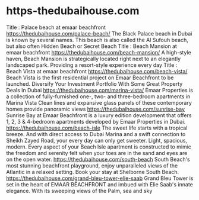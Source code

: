 # https-thedubaihouse.com
Title : Palace beach at emaar beachfront  https://thedubaihouse.com/palace-beach/  The Black Palace beach in Dubai is known by several names. This beach is also called the Al Sufouh beach, but also often Hidden Beach or Secret Beach  Title : Beach Mansion at emaar beachfront  https://thedubaihouse.com/beach-mansion/  A high-style haven, Beach Mansion is strategically located right next to an elegantly landscaped park. Providing a resort-style experience every day   Title : Beach Vista at emaar beachfront  https://thedubaihouse.com/beach-vista/  Beach Vista is the first residential project on Emaar Beachfront to be launched.  Diversify Your Investment Portfolio With Some Great Property Deals In Dubai   https://thedubaihouse.com/marina-vista/  Emaar Properties is a collection of fully-furnished one-, two- and three-bedroom apartments in Marina Vista Clean lines and expansive glass panels of these contemporary homes provide panoramic views   https://thedubaihouse.com/sunrise-bay   Sunrise Bay at Emaar Beachfront is a luxury edition development that offers 1, 2, 3 &amp; 4-bedroom apartments developed by Emaar Properties in Dubai.       https://thedubaihouse.com/beach-isle  The sweet life starts with a tropical breeze. And with direct access to Dubai Marina and a swift connection to Sheikh Zayed Road, your every day can only get sweeter. Light, spacious, modern. Every aspect of your Beach Isle apartment is constructed to mimic the freedom and serenity felt when your toes are in the sand and eyes are on the open water.  https://thedubaihouse.com/south-beach   South Beach's most stunning beachfront playground, enjoy unparalleled views of the Atlantic in a relaxed setting. Book your stay at Shelborne South Beach.   https://thedubaihouse.com/grand-bleu-tower-elie-saab   Grand Bleu Tower is set in the heart of EMAAR BEACHFRONT and imbued with Elie Saab's innate elegance. With its sweeping views of the Palm, sea and sky
